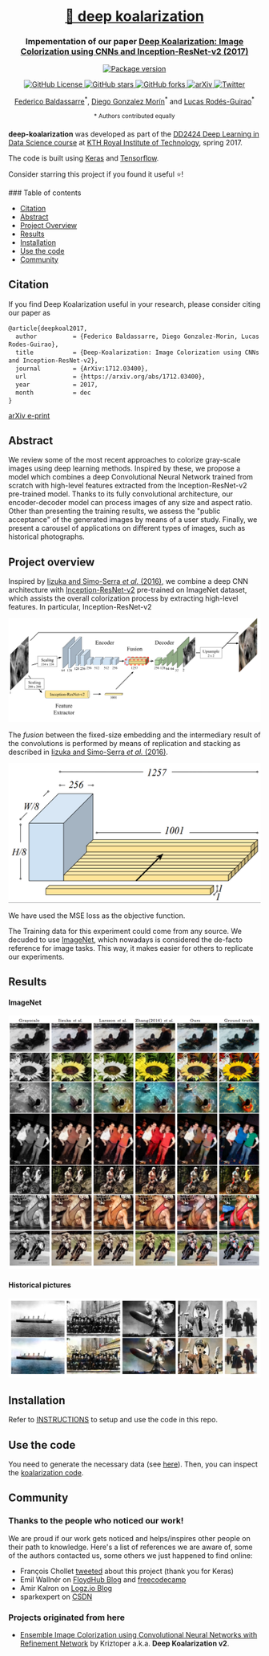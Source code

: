 <h1 align="center" style="border-bottom: none;"> <a href="http://lcsrg.me/deep-koalarization">🐨 deep koalarization</a>
</h1>
<h3 align="center">Impementation of our paper <a href="https://arxiv.org/abs/1712.03400">Deep Koalarization: Image Colorization using CNNs and Inception-ResNet-v2 (2017)</a></h3>

<p align="center">
  <a href="https://github.com/baldassarreFe/deep-koalarization">
    <img alt="Package version" src="https://img.shields.io/badge/koalarization-v0.1.0-blue.svg?style=for-the-badge&logo=python&logoColor=yellow">
  </a>
</p>

<p align="center">
  <a href="https://github.com/baldassarreFe/deep-koalarization/blob/master/LICENSE">
    <img alt="GitHub License" src="https://img.shields.io/github/license/baldassarreFe/deep-koalarization.svg">
  </a>
  <a href="https://github.com/baldassarreFe/deep-koalarization/stargazers">
    <img alt="GitHub stars" src="https://img.shields.io/github/stars/baldassarreFe/deep-koalarization.svg">
  </a>
  <a href="https://github.com/baldassarreFe/deep-koalarization/network">
    <img alt="GitHub forks" src="https://img.shields.io/github/forks/baldassarreFe/deep-koalarization.svg">
  </a>
  <a href="https://arxiv.org/abs/1712.03400">
    <img alt="arXiv" src="https://img.shields.io/badge/paper-arXiv-_.svg?&color=B31B1B">
  </a>
  <a href="https://twitter.com/intent/tweet?text=Wow:&url=https%3A%2F%2Fgithub.com%2FbaldassarreFe%2Fdeep-koalarization">
    <img alt="Twitter" src="https://img.shields.io/twitter/url/https/github.com/baldassarreFe/deep-koalarization.svg?style=social">
  </a>
</p>


<p align="center">
  <a href="https://github.com/baldassarreFe">Federico Baldassarre</a><sup>*</sup>,
  <a href="https://github.com/diegomorin8">Diego Gonzalez Morín</a><sup>*</sup> and <a href="https://github.com/lucasrodes">Lucas Rodés-Guirao</a><sup>*</sup> 
</p>
<p align="center">
  <sup>* Authors contributed equally</sup>
</p> 


**deep-koalarization** was developed as part of the [DD2424 Deep Learning in Data Science course](https://www.kth.se/student/kurser/kurs/DD2424?l=en) at [KTH Royal Institute of Technology](http://kth.se), spring 2017.

The code is built using [Keras](http://keras.io) and [Tensorflow](https://www.tensorflow.org/).

Consider starring this project if you found it useful :star:!

### Table of contents

- [Citation](#citation)
- [Abstract](#abstract)
- [Project Overview](#project-overview)
- [Results](#results)
- [Installation](#installation)
- [Use the code](#use-the-code)
- [Community](#community)

## Citation

If you find Deep Koalarization useful in your research, please consider citing our paper as

```
@article{deepkoal2017,
  author          = {Federico Baldassarre, Diego Gonzalez-Morin, Lucas Rodes-Guirao},
  title           = {Deep-Koalarization: Image Colorization using CNNs and Inception-ResNet-v2},
  journal         = {ArXiv:1712.03400},
  url             = {https://arxiv.org/abs/1712.03400},
  year            = 2017,
  month           = dec
}
```
[arXiv e-print](https://arxiv.org/abs/1712.03400)


## Abstract

We review some of the most recent approaches to colorize gray-scale images using deep learning methods. Inspired by these, we propose a model which combines a deep Convolutional Neural Network trained from scratch with high-level features extracted from the Inception-ResNet-v2 pre-trained model. Thanks to its fully convolutional architecture, our encoder-decoder model can process images of any size and aspect ratio. Other than presenting the training results, we assess the "public acceptance" of the generated images by means of a user study. Finally, we present a carousel of applications on different types of images, such as historical photographs.

<!---
## Intro
We got the inspiration from the work of Richard Zhang, Phillip Isola and Alexei A. Efros, who realized a network able to colorize black and white images ([blog post](http://richzhang.github.io/colorization/) and [paper](https://arxiv.org/abs/1603.08511)). They trained a network on ImageNet pictures preprocessed to make them gray-scale, with the colored image as the output target.

Then we also saw the experiments of Satoshi Iizuka, Edgar Simo-Serra and Hiroshi Ishikawa, who added image classification features to raw pixels fed to the network, improving the overall results ([YouTube review](https://www.youtube.com/watch?v=MfaTOXxA8dM), [blog post](http://hi.cs.waseda.ac.jp/~iizuka/projects/colorization/en/) and [paper](http://hi.cs.waseda.ac.jp/~iizuka/projects/colorization/data/colorization_sig2016.pdf)).
-->

## Project overview
Inspired by [Iizuka and Simo-Serra *et al.* (2016)](http://hi.cs.waseda.ac.jp/~iizuka/projects/colorization/data/colorization_sig2016.pdf), we combine a deep CNN architecture with [Inception-ResNet-v2](https://arxiv.org/abs/1602.07261) pre-trained on ImageNet dataset, which assists the overall colorization process by extracting high-level features. In particular, Inception-ResNet-v2

![](assets/our_net.png)

<!---
The hidden layers of these models are learned to create a semantic representation of the image that is then used by the final layer (fully connected + softmax) to label the objects in the image. By “cutting” the model at one of its final layers we will get a high dimensional representation of image features, that will be used by our network to perform the colorization task (TensorFlow [tutorial](https://www.tensorflow.org/tutorials/image_retraining) on transfer learning, another [tutorial](https://kwotsin.github.io/tech/2017/02/11/transfer-learning.html) and arXiv [paper](https://arxiv.org/abs/1403.6382)).
-->

The _fusion_ between the fixed-size embedding and the intermediary result of the convolutions is performed by means of replication and stacking as described in [Iizuka and Simo-Serra *et al.* (2016)](http://hi.cs.waseda.ac.jp/~iizuka/projects/colorization/data/colorization_sig2016.pdf).

![Fusion](assets/fusion_layer.png)

We have used the MSE loss as the objective function.

The Training data for this experiment could come from any source. We decuded to use [ImageNet](http://www.image-net.org), which nowadays is considered the de-facto reference for image tasks. This way, it makes easier for others to replicate our experiments.

## Results

#### ImageNet

![ImageNet 1](assets/comparison.png)

#### Historical pictures

![Historical 1](assets/historical.png)


## Installation

Refer to [INSTRUCTIONS](INSTRUCTIONS.md) to setup and use the code in this repo.


## Use the code

You need to generate the necessary data (see [here](DATASET.md)). Then, you can inspect the [koalarization code](src/koalarization/).


## Community

### Thanks to the people who noticed our work!

We are proud if our work gets noticed and helps/inspires other people on their path to knowledge. Here's a list of references we are aware of, some of the authors contacted us, some others we just happened to find online:

- François Chollet [tweeted](https://twitter.com/fchollet/status/917846097430638592) about this project (thank you for Keras)
- Emil Wallnér on [FloydHub Blog](https://blog.floydhub.com/colorizing-b&w-photos-with-neural-networks/) and [freecodecamp](https://medium.freecodecamp.org/colorize-b-w-photos-with-a-100-line-neural-network-53d9b4449f8d)
- Amir Kalron on [Logz.io Blog](https://logz.io/blog/open-source-machine-learning/)
- sparkexpert on [CSDN](http://blog.csdn.net/sparkexpert/article/details/74452523)

### Projects originated from here
- [Ensemble Image Colorization using Convolutional Neural Networks with Refinement Network](https://github.com/Kriztoper/deep-koalarization) by Kriztoper a.k.a. **Deep Koalarization v2**.

